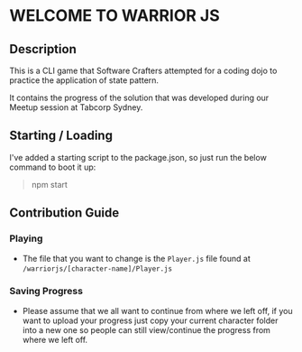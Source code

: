 # WELCOME TO WARRIOR JS

## Description

This is a CLI game that Software Crafters attempted for a coding dojo to practice the application of state pattern.

It contains the progress of the solution that was developed during our Meetup session at Tabcorp Sydney.

## Starting / Loading

I've added a starting script to the package.json, so just run the below command to boot it up:

> npm start

## Contribution Guide

### Playing

- The file that you want to change is the `Player.js` file found at `/warriorjs/[character-name]/Player.js`

### Saving Progress

- Please assume that we all want to continue from where we left off, if you want to upload your progress just copy your current character folder into a new one so people can still view/continue the progress from where we left off.
